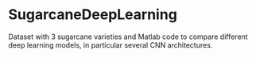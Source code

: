 # SugarcaneDeepLearning
Dataset with 3 sugarcane varieties and Matlab code to compare different deep learning models, in particular several CNN architectures.
